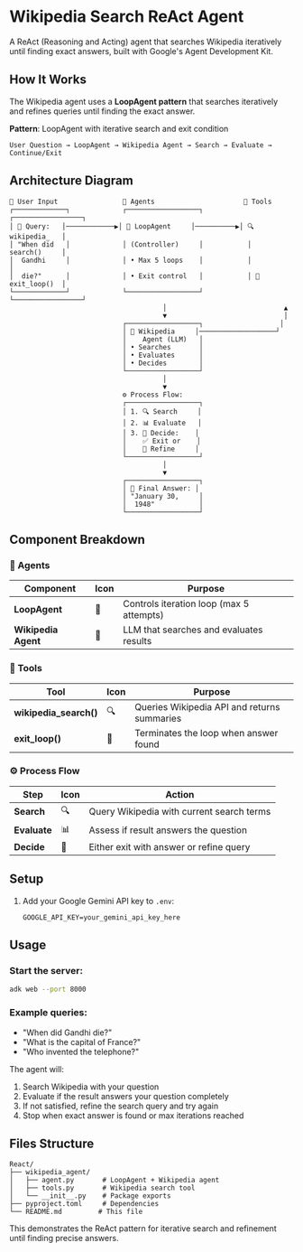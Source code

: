 # Wikipedia Search ReAct Agent

A ReAct (Reasoning and Acting) agent that searches Wikipedia iteratively until finding exact answers, built with Google's Agent Development Kit.

## How It Works

The Wikipedia agent uses a **LoopAgent pattern** that searches iteratively and refines queries until finding the exact answer.

**Pattern**: LoopAgent with iterative search and exit condition
```
User Question → LoopAgent → Wikipedia Agent → Search → Evaluate → Continue/Exit
```

## Architecture Diagram

```
👤 User Input                🤖 Agents                      🔧 Tools
┌─────────────┐             ┌──────────────────┐           ┌─────────────────┐
│ 💬 Query:   │────────────▶│ 🔄 LoopAgent     │──────────▶│ 🔍 wikipedia_   │
│ "When did   │             │ (Controller)     │           │    search()     │
│  Gandhi     │             │ • Max 5 loops    │           │                 │
│  die?"      │             │ • Exit control   │           │ 🛑 exit_loop()  │
└─────────────┘             └──────────────────┘           └─────────────────┘
                                      │                             ▲
                                      ▼                             │
                            ┌──────────────────┐                   │
                            │ 🧠 Wikipedia     │───────────────────┘
                            │    Agent (LLM)   │
                            │ • Searches       │
                            │ • Evaluates      │
                            │ • Decides        │
                            └──────────────────┘
                                      │
                                      ▼
                            ⚙️ Process Flow:
                            ┌──────────────────┐
                            │ 1. 🔍 Search     │
                            │ 2. 📊 Evaluate   │
                            │ 3. 🤔 Decide:    │
                            │    ✅ Exit or    │
                            │    🔄 Refine     │
                            └──────────────────┘
                                      │
                                      ▼
                            ┌──────────────────┐
                            │ 📝 Final Answer: │
                            │ "January 30,     │
                            │  1948"           │
                            └──────────────────┘
```

## Component Breakdown

### 🤖 Agents
| Component | Icon | Purpose |
|-----------|------|---------|
| **LoopAgent** | 🔄 | Controls iteration loop (max 5 attempts) |
| **Wikipedia Agent** | 🧠 | LLM that searches and evaluates results |

### 🔧 Tools
| Tool | Icon | Purpose |
|------|------|---------|
| **wikipedia_search()** | 🔍 | Queries Wikipedia API and returns summaries |
| **exit_loop()** | 🛑 | Terminates the loop when answer found |

### ⚙️ Process Flow
| Step | Icon | Action |
|------|------|--------|
| **Search** | 🔍 | Query Wikipedia with current search terms |
| **Evaluate** | 📊 | Assess if result answers the question |
| **Decide** | 🤔 | Either exit with answer or refine query |

## Setup

1. Add your Google Gemini API key to `.env`:
   ```
   GOOGLE_API_KEY=your_gemini_api_key_here
   ```

## Usage

### Start the server:
```bash
adk web --port 8000
```

### Example queries:
- "When did Gandhi die?"
- "What is the capital of France?"
- "Who invented the telephone?"

The agent will:
1. Search Wikipedia with your question
2. Evaluate if the result answers your question completely
3. If not satisfied, refine the search query and try again
4. Stop when exact answer is found or max iterations reached

## Files Structure
```
React/
├── wikipedia_agent/
│   ├── agent.py       # LoopAgent + Wikipedia agent
│   ├── tools.py       # Wikipedia search tool
│   └── __init__.py    # Package exports
├── pyproject.toml     # Dependencies
└── README.md         # This file
```

This demonstrates the ReAct pattern for iterative search and refinement until finding precise answers.